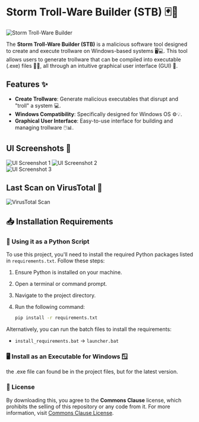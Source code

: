 # Storm Troll-Ware Builder (STB) 🃏🚨

![Storm Troll-Ware Builder](https://github.com/user-attachments/assets/2fe5fb8b-3620-4978-87fb-a66db885de63)

The **Storm Troll-Ware Builder (STB)** is a malicious software tool designed to create and execute trollware on Windows-based systems 🖥️💻. This tool allows users to generate trollware that can be compiled into executable (.exe) files 🔨💥, all through an intuitive graphical user interface (GUI) 🎨.

## Features ✨

- **Create Trollware**: Generate malicious executables that disrupt and "troll" a system 💻.
- **Windows Compatibility**: Specifically designed for Windows OS ⚙️💡.
- **Graphical User Interface**: Easy-to-use interface for building and managing trollware 🖱️📊.

## UI Screenshots 📸
![UI Screenshot 1](https://github.com/user-attachments/assets/df69243f-3174-41a3-9488-06350a7aeb35)
![UI Screenshot 2](https://github.com/user-attachments/assets/8ac3b6e0-9703-43cf-9c42-efe80a9824f1)  
![UI Screenshot 3](https://github.com/user-attachments/assets/4bcbee8c-6abb-460a-92c0-685e0837d612)



## Last Scan on VirusTotal 🦠
![VirusTotal Scan](https://github.com/user-attachments/assets/c6a00dd4-dea8-466b-afed-0cc719c04355)

## 📥 Installation Requirements

### 🐍 Using it as a Python Script

To use this project, you'll need to install the required Python packages listed in `requirements.txt`. Follow these steps:

1. Ensure Python is installed on your machine.
2. Open a terminal or command prompt.
3. Navigate to the project directory.
4. Run the following command:
   
   ```bash
   pip install -r requirements.txt
   ```

Alternatively, you can run the batch files to install the requirements:

- `install_requirements.bat` → `launcher.bat`


### 🖥️ Install as an Executable for Windows 🪟


the .exe file can found be in the project files, but for the latest version.

### 💼 License

By downloading this, you agree to the **Commons Clause** license, which prohibits the selling of this repository or any code from it. For more information, visit [Commons Clause License](https://commonsclause.com/).
